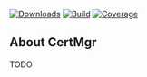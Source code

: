 [![Downloads](https://img.shields.io/github/downloads/tdrn-org/certmgr/total.svg)](https://github.com/tdrn-org/certmgr/releases)
[![Build](https://github.com/tdrn-org/certmgr/actions/workflows/build.yml/badge.svg)](https://github.com/tdrn-org/certmgr/actions/workflows/build.yml)
[![Coverage](https://sonarcloud.io/api/project_badges/measure?project=tdrn-org_certmgr&metric=coverage)](https://sonarcloud.io/summary/new_code?id=tdrn-org_certmgr)

## About CertMgr
TODO
